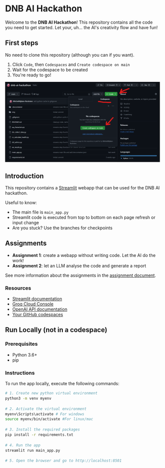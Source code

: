 # DNB AI Hackathon

Welcome to the **DNB AI Hackathon**! This repository contains all the code you need to get started.
Let your, uh... the AI's creativity flow and have fun!

## First steps
No need to clone this repository (although you can if you want).

1. Click `Code`, then `Codespaces` and `Create codespace on main`
2. Wait for the codespace to be created
3. You're ready to go!

![Create codespace](img/readme/github-codespaces.png)

## Introduction
This repository contains a [Streamlit](https://docs.streamlit.io/) webapp that can be used for the DNB AI hackathon.

Useful to know:

- The main file is `main_app.py`
- Streamlit code is executed from top to bottom on each page refresh or input change
- Are you stuck? Use the branches for checkpoints

## Assignments

- **Assignment 1**: create a webapp without writing code. Let the AI do the work!
- **Assignment 2**: let an LLM analyse the code and generate a report

See more information about the assignments in the [assignment document](README_assignments.pdf).

### Resources
- [Streamlit documentation](https://docs.streamlit.io/)
- [Groq Cloud Console](https://console.groq.com/)
- [OpenAI API documentation](https://platform.openai.com/docs/api-reference/chat)
- [Your GitHub codespaces](https://github.com/codespaces)

## Run Locally (not in a codespace)

### Prerequisites
- Python 3.6+
- pip

### Instructions
To run the app locally, execute the following commands:

```bash
# 1. Create new python virtual environment
python3 -m venv myenv

# 2. Activate the virtual environment
myenv\Scripts\activate # For windows
source myenv/bin/activate #For linux/mac

# 3. Install the required packages
pip install -r requirements.txt

# 4. Run the app
streamlit run main_app.py

# 5. Open the browser and go to http://localhost:8501
```

